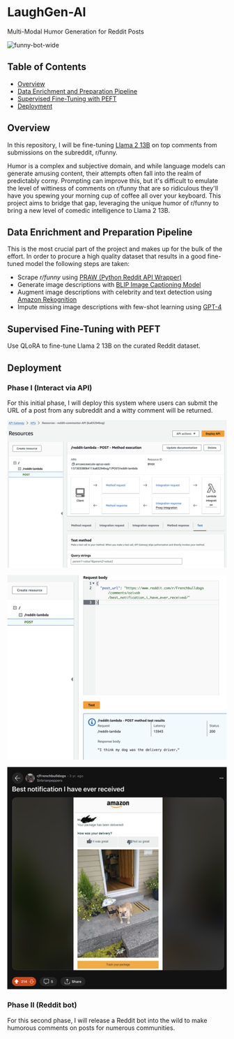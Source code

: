 # LaughGen-AI
Multi-Modal Humor Generation for Reddit Posts

![funny-bot-wide](https://github.com/jrbarclay37/LaughGen-AI/blob/main/images/funny-bot-wide.png?raw=true)

## Table of Contents

- [Overview](#overview)
- [Data Enrichment and Preparation Pipeline](#data-enrichment-and-preparation-pipeline)
- [Supervised Fine-Tuning with PEFT](#supervised-fine-tuning-with-peft)
- [Deployment](#deployment)

## Overview

In this repository, I will be fine-tuning [Llama 2 13B](https://huggingface.co/meta-llama/Llama-2-13b) on top comments from submissions on the subreddit, r/funny.

Humor is a complex and subjective domain, and while language models can generate amusing content, their attempts often fall into the realm of predictably corny. Prompting can improve this, but it's difficult to emulate the level of wittiness of comments on r/funny that are so ridiculous they'll have you spewing your morning cup of coffee all over your keyboard. This project aims to bridge that gap, leveraging the unique humor of r/funny to bring a new level of comedic intelligence to Llama 2 13B.

## Data Enrichment and Preparation Pipeline
This is the most crucial part of the project and makes up for the bulk of the effort. In order to procure a high quality dataset that results in a good fine-tuned model the following steps are taken:
- Scrape *r/funny* using [PRAW (Python Reddit API Wrapper)](https://praw.readthedocs.io/en/stable/)
- Generate image descriptions with [BLIP Image Captioning Model](https://huggingface.co/Salesforce/blip-image-captioning-large)
- Augment image descriptions with celebrity and text detection using [Amazon Rekognition](https://aws.amazon.com/rekognition/)
- Impute missing image descriptions with few-shot learning using [GPT-4](https://openai.com/gpt-4)

## Supervised Fine-Tuning with PEFT
Use QLoRA to fine-tune Llama 2 13B on the curated Reddit dataset.

## Deployment

### Phase I (Interact via API)
For this initial phase, I will deploy this system where users can submit the URL of a post from any subreddit and a witty comment will be returned. 

![api-gateway](https://github.com/jrbarclay37/LaughGen-AI/blob/main/images/model_results/api_gateway_method.png?raw=true)

![amazon-delivery-comment](https://github.com/jrbarclay37/LaughGen-AI/blob/main/images/model_results/amazon_delivery_comment.png?raw=true)

![amazon-delivery-post](https://github.com/jrbarclay37/LaughGen-AI/blob/main/images/model_results/amazon_delivery_french_bulldog.png?raw=true)


### Phase II (Reddit bot)
For this second phase, I will release a Reddit bot into the wild to make humorous comments on posts for numerous communities.
